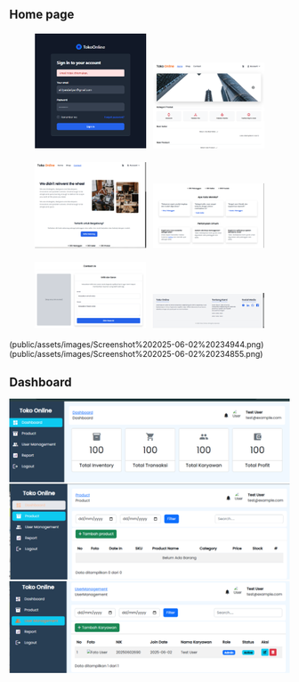 ## Home page

<p align="center">
  <img src="public/assets/images/Screenshot%202025-06-02%20234807.png" width="200" style="margin: 4px;" />
  <img src="public/assets/images/Screenshot%202025-06-02%20234845.png" width="200" style="margin: 4px;" />
  
</p>

<p align="center">
  <img src="public/assets/images/Screenshot%202025-06-02%20234904.png" width="200" style="margin: 4px;" />
  <img src="public/assets/images/Screenshot%202025-06-02%20234914.png" width="200" style="margin: 4px;" />
</p>

<p align="center">
  <img src="public/assets/images/Screenshot%202025-06-02%20234921.png" width="200" style="margin: 4px;" />
  <img src="public/assets/images/Screenshot%202025-06-02%20234929.png" width="200" style="margin: 4px;" />
</p>
(public/assets/images/Screenshot%202025-06-02%20234944.png)
(public/assets/images/Screenshot%202025-06-02%20234855.png)

## Dashboard

![Screenshot 9](public/assets/images/Screenshot%202025-06-02%20235039.png)
![Screenshot 10](public/assets/images/Screenshot%202025-06-02%20235047.png)
![Screenshot 11](public/assets/images/Screenshot%202025-06-02%20235053.png)
